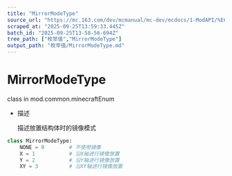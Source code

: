 ```yaml
---
title: "MirrorModeType"
source_url: "https://mc.163.com/dev/mcmanual/mc-dev/mcdocs/1-ModAPI/%E6%9E%9A%E4%B8%BE%E5%80%BC/MirrorModeType.html"
scraped_at: "2025-09-25T13:59:33.445Z"
batch_id: "2025-09-25T13-58-56-694Z"
tree_path: ["枚举值","MirrorModeType"]
output_path: "枚举值/MirrorModeType.md"
---
```


#  MirrorModeType

class in mod.common.minecraftEnum

*   描述
    
    描述放置结构体时的镜像模式
    

```python
class MirrorModeType:
	NONE = 0  		# 不使用镜像
	X = 1  			# 沿X轴进行镜像放置
	Y = 2  			# 沿Y轴进行镜像放置
	XY = 3  		# 沿XY轴进行镜像放置


```